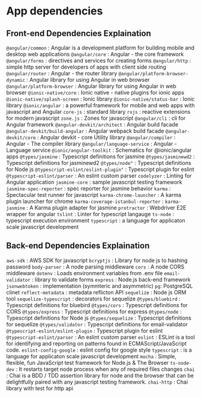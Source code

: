 # App dependencies 

## Front-end Dependencies Explaination

`@angular/common` : Angular is a development platform for building mobile and desktop web applications
`@angular/core` : Angular - the core framework
`@angular/forms` : directives and services for creating forms
`@angular/http` : simple http server for developers of apps with client side routing
`@angular/router` : Angular - the router library
`@angular/platform-browser-dynamic` : Angular library for using Angular in web browser
`@angular/platform-browser` :  Angular library for using Angular in web browser
`@ionic-native/core` : Ionic native - native plugins for ionic apps
`@ionic-native/splash-screen` : Ionic library
`@ionic-native/status-bar` : Ionic library
`@ionic/angular` : a powerful framework for mobile and web apps with javascript and Angular
`core-js` : standard library
`rxjs` : reactive extensions for modern javascript
`zone.js` : Zones for javascript
`@angular/cli` : cli for Angular framework
`@angular-devkit/architect` : Angular build facade
`@angular-devkit/build-angular` : Angular webpack build facade
`@angular-devkit/core` : Angular devkit - core Utility library
`@angular/compiler` : Angular - The compiler library
`@angular/language-service` : Angular - Language service 
`@ionic/angular-toolkit` : Schematics for @ionic/angular apps
`@types/jasmine` : Typescript definitions for jasmine
`@types/jasminewd2` : Typescript definitions for jasminewd2
`@types/node"` : Typescript definitions for Node js
`@typescript-eslint/eslint-plugin"` : Typescript plugin for eslint
`@typescript-eslint/parser` : An eslint custom parser 
`codelyzer` : Linting for Angular application
`jasmine-core` : sample javascript testing framework
`jasmine-spec-reporter` : spec reporter for jasmine behavior 
`karma` : Spectacular test runner for javascript
`karma-chrome-launcher` : A karma plugin launcher for chrome 
`karma-coverage-istanbul-reporter` : 
`karma-jasmine` : A Karma plugin adapter for jasmine
`protractor` : Webdriver E2E wrapper for angular
`tslint` : Linter for typescript langauge
`ts-node` :  typescript execution environment
`typescript` :  a language for applicaton scale javascript development


## Back-end Dependencies Explaination

`aws-sdk` : AWS SDK for javascript
`bcryptjs` : Library for node js to hashing password
`body-parser` : A node parsing middleware
`cors` : A node CORS middleware
`dotenv` : Loads environment variables from .env file
`email-validator` : library to validate forms
`express` : Node.js back-end framework
`jsonwebtoken` : implementation (symmteric and asymmetric)
`pg`: PostgreSQL clinet 
`reflect-metadata` : metadata reflicton API
`sequelize` : Node js ORM tool 
`sequelize-typescript` : decorators for sequelize
`@types/bluebird` : Typescript definitions for bluebird
`@types/cors` : Typescript definitions for CORS
`@types/express` : Typescript definitions for express
`@types/node` :  Typescript definitions for Node js 
`@types/sequelize` : Typescript definitions for sequelize 
`@types/validator` : Typescript definitions for email-validator
`@typescript-eslint/eslint-plugin` : Typescript plugin for eslint
`@typescript-eslint/parser` : An eslint custom parser 
`eslint` : ESLint is a tool for identifying and reporting on patterns found in ECMAScript/JavaScript code.
`eslint-config-google` : eslint config for google style 
`typescript` : is a language for applicaton scale javascript development
`mocha` : Simple, flexible, fun JavaScript test framework for Node.js & The Browser 
`ts-node-dev` : It restarts target node process when any of required files changes
`chai` : Chai is a BDD / TDD assertion library for node and the browser that can be delightfully paired with any javascript testing framework.
`chai-http` : Chai library with test for http api